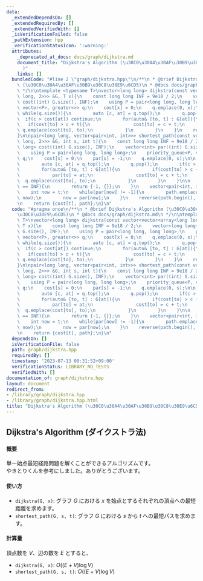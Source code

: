 ```yaml
---
data:
  _extendedDependsOn: []
  _extendedRequiredBy: []
  _extendedVerifiedWith: []
  _isVerificationFailed: false
  _pathExtension: hpp
  _verificationStatusIcon: ':warning:'
  attributes:
    _deprecated_at_docs: docs/graph/dijkstra.md
    document_title: "Dijkstra's Algorithm (\u30C0\u30A4\u30AF\u30B9\u30C8\u30E9\u6CD5\
      )"
    links: []
  bundledCode: "#line 2 \"graph/dijkstra.hpp\"\n/**\n * @brief Dijkstra's Algorithm\
    \ (\u30C0\u30A4\u30AF\u30B9\u30C8\u30E9\u6CD5)\n * @docs docs/graph/dijkstra.md\n\
    \ */\n\ntemplate <typename T>\nvector<long long> dijkstra(const vector<vector<array<long\
    \ long, 2>>> &G, T x){\n    const long long INF = 9e18 / 2;\n    vector<long long>\
    \ cost((int) G.size(), INF);\n    using P = pair<long long, long long>;\n    priority_queue<P,\
    \ vector<P>, greater<>> q;\n    cost[x] = 0;\n    q.emplace(0, x);\n    \n   \
    \ while(q.size()){\n        auto [c, at] = q.top();\n        q.pop();\n      \
    \  if(c > cost[at]) continue;\n        for(auto& [to, t] : G[at]){\n         \
    \   if(cost[to] > c + t){\n                cost[to] = c + t;\n               \
    \ q.emplace(cost[to], to);\n            }\n        }\n    }\n    return cost;\n\
    }\n\npair<long long, vector<pair<int, int>>> shortest_path(const vector<vector<array<long\
    \ long, 2>>> &G, int s, int t){\n    const long long INF = 9e18 / 2;\n    vector<long\
    \ long> cost((int) G.size(), INF);\n    vector<int> par((int) G.size(), -1);\n\
    \    using P = pair<long long, long long>;\n    priority_queue<P, vector<P>, greater<>>\
    \ q;\n    cost[s] = 0;\n    par[s] = -1;\n    q.emplace(0, s);\n\n    while(q.size()){\n\
    \        auto [c, at] = q.top();\n        q.pop();\n        if(c > cost[at]) continue;\n\
    \        for(auto& [to, t] : G[at]){\n            if(cost[to] > c + t){\n    \
    \            par[to] = at;\n                cost[to] = c + t;\n              \
    \  q.emplace(cost[to], to);\n            }\n        }\n    }\n\n    if(cost[t]\
    \ == INF){\n        return {-1, {}};\n    }\n    vector<pair<int, int>> path;\n\
    \    int now = t;\n    while(par[now] != -1){\n        path.emplace_back(par[now],\
    \ now);\n        now = par[now];\n    }\n    reverse(path.begin(), path.end());\n\
    \n    return {cost[t], path};\n}\n"
  code: "#pragma once\n/**\n * @brief Dijkstra's Algorithm (\u30C0\u30A4\u30AF\u30B9\
    \u30C8\u30E9\u6CD5)\n * @docs docs/graph/dijkstra.md\n */\n\ntemplate <typename\
    \ T>\nvector<long long> dijkstra(const vector<vector<array<long long, 2>>> &G,\
    \ T x){\n    const long long INF = 9e18 / 2;\n    vector<long long> cost((int)\
    \ G.size(), INF);\n    using P = pair<long long, long long>;\n    priority_queue<P,\
    \ vector<P>, greater<>> q;\n    cost[x] = 0;\n    q.emplace(0, x);\n    \n   \
    \ while(q.size()){\n        auto [c, at] = q.top();\n        q.pop();\n      \
    \  if(c > cost[at]) continue;\n        for(auto& [to, t] : G[at]){\n         \
    \   if(cost[to] > c + t){\n                cost[to] = c + t;\n               \
    \ q.emplace(cost[to], to);\n            }\n        }\n    }\n    return cost;\n\
    }\n\npair<long long, vector<pair<int, int>>> shortest_path(const vector<vector<array<long\
    \ long, 2>>> &G, int s, int t){\n    const long long INF = 9e18 / 2;\n    vector<long\
    \ long> cost((int) G.size(), INF);\n    vector<int> par((int) G.size(), -1);\n\
    \    using P = pair<long long, long long>;\n    priority_queue<P, vector<P>, greater<>>\
    \ q;\n    cost[s] = 0;\n    par[s] = -1;\n    q.emplace(0, s);\n\n    while(q.size()){\n\
    \        auto [c, at] = q.top();\n        q.pop();\n        if(c > cost[at]) continue;\n\
    \        for(auto& [to, t] : G[at]){\n            if(cost[to] > c + t){\n    \
    \            par[to] = at;\n                cost[to] = c + t;\n              \
    \  q.emplace(cost[to], to);\n            }\n        }\n    }\n\n    if(cost[t]\
    \ == INF){\n        return {-1, {}};\n    }\n    vector<pair<int, int>> path;\n\
    \    int now = t;\n    while(par[now] != -1){\n        path.emplace_back(par[now],\
    \ now);\n        now = par[now];\n    }\n    reverse(path.begin(), path.end());\n\
    \n    return {cost[t], path};\n}\n"
  dependsOn: []
  isVerificationFile: false
  path: graph/dijkstra.hpp
  requiredBy: []
  timestamp: '2023-07-13 00:31:52+09:00'
  verificationStatus: LIBRARY_NO_TESTS
  verifiedWith: []
documentation_of: graph/dijkstra.hpp
layout: document
redirect_from:
- /library/graph/dijkstra.hpp
- /library/graph/dijkstra.hpp.html
title: "Dijkstra's Algorithm (\u30C0\u30A4\u30AF\u30B9\u30C8\u30E9\u6CD5)"
---
```

## Dijkstra's Algorithm (ダイクストラ法)

#### 概要

単一始点最短経路問題を解くことができるアルゴリズムです。  
やきとりくんを参考にしました。ありがとうございます。

#### 使い方

- `dijkstra(G, x)`: グラフ $G$ における $x$ を始点とするそれぞれの頂点への最短距離を求めます。
- `shortest_path(G, s, t)`: グラフ $G$ における $s$ から $t$ への最短パスを求めます。

#### 計算量

頂点数を $V$、辺の数を $E$ とすると、
- `dijkstra(G, x)`: $O((E + V) \log V)$
- `shortest_path(G, s, t)`: $O((E + V) \log V)$
